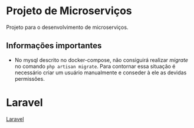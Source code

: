 # Projeto de Microserviços
Projeto para o desenvolvimento de microserviços.

## Informações importantes
- No mysql descrito no docker-compose, não consiguirá realizar *migrate* no comando `php artisan migrate`. Para contornar essa situação é necessário criar um usuário manualmente e conseder à ele as devidas permissões.

# Laravel
[Laravel](README.laravel.md)
